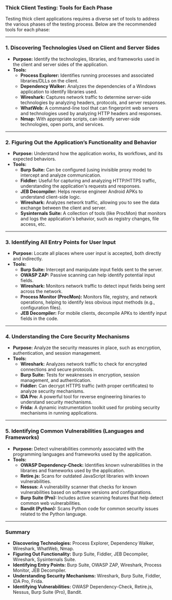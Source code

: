 ### **Thick Client Testing: Tools for Each Phase**

Testing thick client applications requires a diverse set of tools to address the various phases of the testing process. Below are the recommended tools for each phase:

---

### **1. Discovering Technologies Used on Client and Server Sides**
   - **Purpose:** Identify the technologies, libraries, and frameworks used in the client and server sides of the application.
   - **Tools:**
     - **Process Explorer:** Identifies running processes and associated libraries/DLLs on the client.
     - **Dependency Walker:** Analyzes the dependencies of a Windows application to identify libraries used.
     - **Wireshark:** Captures network traffic to determine server-side technologies by analyzing headers, protocols, and server responses.
     - **WhatWeb:** A command-line tool that can fingerprint web servers and technologies used by analyzing HTTP headers and responses.
     - **Nmap:** With appropriate scripts, can identify server-side technologies, open ports, and services.

---

### **2. Figuring Out the Application’s Functionality and Behavior**
   - **Purpose:** Understand how the application works, its workflows, and its expected behaviors.
   - **Tools:**
     - **Burp Suite:** Can be configured (using invisible proxy mode) to intercept and analyze communication.
     - **Fiddler:** Useful for capturing and analyzing HTTP/HTTPS traffic, understanding the application's requests and responses.
     - **JEB Decompiler:** Helps reverse engineer Android APKs to understand client-side logic.
     - **Wireshark:** Analyzes network traffic, allowing you to see the data exchange between the client and server.
     - **Sysinternals Suite:** A collection of tools (like ProcMon) that monitors and logs the application's behavior, such as registry changes, file access, etc.

---

### **3. Identifying All Entry Points for User Input**
   - **Purpose:** Locate all places where user input is accepted, both directly and indirectly.
   - **Tools:**
     - **Burp Suite:** Intercept and manipulate input fields sent to the server.
     - **OWASP ZAP:** Passive scanning can help identify potential input fields.
     - **Wireshark:** Monitors network traffic to detect input fields being sent across the network.
     - **Process Monitor (ProcMon):** Monitors file, registry, and network operations, helping to identify less obvious input methods (e.g., configuration files).
     - **JEB Decompiler:** For mobile clients, decompile APKs to identify input fields in the code.

---

### **4. Understanding the Core Security Mechanisms**
   - **Purpose:** Analyze the security measures in place, such as encryption, authentication, and session management.
   - **Tools:**
     - **Wireshark:** Analyzes network traffic to check for encrypted connections and secure protocols.
     - **Burp Suite:** Tests for weaknesses in encryption, session management, and authentication.
     - **Fiddler:** Can decrypt HTTPS traffic (with proper certificates) to analyze security mechanisms.
     - **IDA Pro:** A powerful tool for reverse engineering binaries to understand security mechanisms.
     - **Frida:** A dynamic instrumentation toolkit used for probing security mechanisms in running applications.

---

### **5. Identifying Common Vulnerabilities (Languages and Frameworks)**
   - **Purpose:** Detect vulnerabilities commonly associated with the programming languages and frameworks used by the application.
   - **Tools:**
     - **OWASP Dependency-Check:** Identifies known vulnerabilities in the libraries and frameworks used by the application.
     - **Retire.js:** Scans for outdated JavaScript libraries with known vulnerabilities.
     - **Nessus:** A vulnerability scanner that checks for known vulnerabilities based on software versions and configurations.
     - **Burp Suite (Pro):** Includes active scanning features that help detect common web vulnerabilities.
     - **Bandit (Python):** Scans Python code for common security issues related to the Python language.

---

### **Summary**

- **Discovering Technologies:** Process Explorer, Dependency Walker, Wireshark, WhatWeb, Nmap.
- **Figuring Out Functionality:** Burp Suite, Fiddler, JEB Decompiler, Wireshark, Sysinternals Suite.
- **Identifying Entry Points:** Burp Suite, OWASP ZAP, Wireshark, Process Monitor, JEB Decompiler.
- **Understanding Security Mechanisms:** Wireshark, Burp Suite, Fiddler, IDA Pro, Frida.
- **Identifying Vulnerabilities:** OWASP Dependency-Check, Retire.js, Nessus, Burp Suite (Pro), Bandit.
